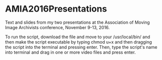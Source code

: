 # AMIA2016Presentations
Text and slides from my two presentations at the Association of Moving Image Archivists conference, November 9-13, 2016.

To run the script, download the file and move to your /usr/local/bin/ and then make the script executable by typing chmod u+x and then dragging the script into the terminal and pressing enter. Then, type the script's name into terminal and drag in one or more video files and press enter.
